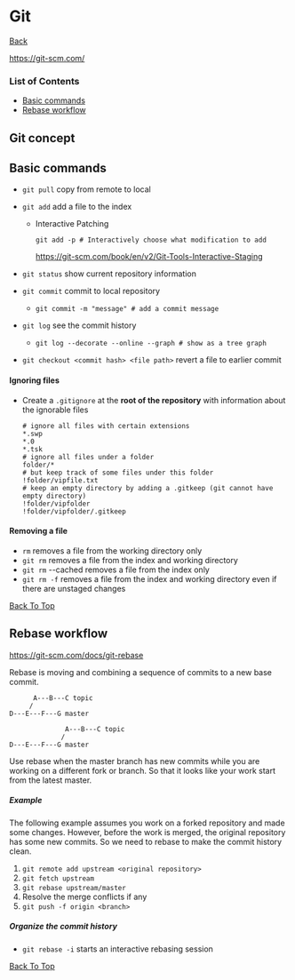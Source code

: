# Git

[Back](../README.md)

https://git-scm.com/

### List of Contents

* [Basic commands](#basic-commands)
* [Rebase workflow](#rebase-workflow)

## Git concept



## Basic commands

* `git pull`  copy from remote to local

* `git add`  add a file to the index

  * Interactive Patching

    ```shell
    git add -p # Interactively choose what modification to add
    ```

    https://git-scm.com/book/en/v2/Git-Tools-Interactive-Staging

* `git status`  show current repository information

* `git commit`  commit to local repository

  * ```shell
    git commit -m "message" # add a commit message
    ```

* `git log`  see the commit history

  * ```shell
    git log --decorate --online --graph # show as a tree graph
    ```

* `git checkout <commit hash> <file path>` revert a file to earlier commit

#### Ignoring files

* Create a `.gitignore`  at the **root of the repository** with information about the ignorable files

  ```shell
  # ignore all files with certain extensions
  *.swp
  *.0
  *.tsk 
  # ignore all files under a folder
  folder/*
  # but keep track of some files under this folder
  !folder/vipfile.txt
  # keep an empty directory by adding a .gitkeep (git cannot have empty directory)
  !folder/vipfolder
  !folder/vipfolder/.gitkeep
  ```

#### Removing a file

* `rm`  removes a file from the working directory only
* `git rm`  removes a file from the index and working directory
* `git rm`  --cached  removes a file from the index only
* `git rm -f`  removes a file from the index and working directory even if there are unstaged changes

[Back To Top](#list-of-contents)

## Rebase workflow

https://git-scm.com/docs/git-rebase

Rebase is moving and combining a sequence of commits to a new base commit.

```
      A---B---C topic
     /
D---E---F---G master
```

```
              A---B---C topic
             /
D---E---F---G master
```

Use rebase when the master branch has new commits while you are working on a different fork or branch. So that it looks like your work start from the latest master.

##### Example

The following example assumes you work on a forked repository and made some changes. However, before the work is merged, the original repository has some new commits. So we need to rebase to make the commit history clean.

1. `git remote add upstream <original repository>`
2. `git fetch upstream`
3. `git rebase upstream/master`
4. Resolve the merge conflicts if any
5. `git push -f origin <branch>`

##### Organize the commit history

* `git rebase -i`  starts an interactive rebasing session

[Back To Top](#list-of-contents)

